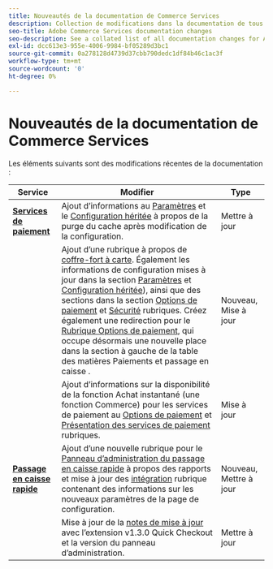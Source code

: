 ```yaml
---
title: Nouveautés de la documentation de Commerce Services
description: Collection de modifications dans la documentation de tous les services de commerce
seo-title: Adobe Commerce Services documentation changes
seo-description: See a collated list of all documentation changes for Adobe Commerce Services and integration services.
exl-id: dcc613e3-955e-4006-9984-bf05289d3bc1
source-git-commit: 0a278128d4739d37cbb790dedc1df84b46c1ac3f
workflow-type: tm+mt
source-wordcount: '0'
ht-degree: 0%

---
```


# Nouveautés de la documentation de Commerce Services

Les éléments suivants sont des modifications récentes de la documentation :

| Service | Modifier | Type |
|  ---  |  ---  |  ---  |
| [**Services de paiement**](https://experienceleague.adobe.com/docs/commerce-merchant-services/payment-services/guide-overview.html) | Ajout d’informations au [Paramètres](https://experienceleague.adobe.com/docs/commerce-merchant-services/payment-services/configure/settings.html) et le [Configuration héritée](https://experienceleague.adobe.com/docs/commerce-merchant-services/payment-services/configure/configure-admin.html) à propos de la purge du cache après modification de la configuration. | Mettre à jour |
|  | Ajout d’une rubrique à propos de [coffre-fort à carte](https://experienceleague.adobe.com/docs/commerce-merchant-services/payment-services/payments-checkout/vaulting.html#payments-checkout). Également les informations de configuration mises à jour dans la section [Paramètres](https://experienceleague.adobe.com/docs/commerce-merchant-services/payment-services/configure/settings.html#card-vaulting) et [Configuration héritée](https://experienceleague.adobe.com/docs/commerce-merchant-services/payment-services/configure/configure-admin.html#configure-credit-card-fields)), ainsi que des sections dans la section [Options de paiement](https://experienceleague.adobe.com/docs/commerce-merchant-services/payment-services/payments-checkout/payments-options.html#credit-card-vaulting) et [Sécurité](https://experienceleague.adobe.com/docs/commerce-merchant-services/payment-services/security.html#card-vaulting) rubriques. Créez également une redirection pour le [Rubrique Options de paiement](https://experienceleague.adobe.com/docs/commerce-merchant-services/payment-services/payments-checkout/payments-options.html), qui occupe désormais une nouvelle place dans la section à gauche de la table des matières Paiements et passage en caisse . | Nouveau, Mise à jour |
|  | Ajout d’informations sur la disponibilité de la fonction Achat instantané (une fonction Commerce) pour les services de paiement au [Options de paiement](https://experienceleague.adobe.com/docs/commerce-merchant-services/payment-services/payments-options.html#credit-card-fields) et [Présentation des services de paiement](https://experienceleague.adobe.com/docs/commerce-merchant-services/payment-services/overview.html#features) rubriques. | Mise à jour |
| [**Passage en caisse rapide**](https://experienceleague.adobe.com/docs/commerce-merchant-services/quick-checkout/overview.html) | Ajout d’une nouvelle rubrique pour le [Panneau d’administration du passage en caisse rapide](https://experienceleague.adobe.com/docs/commerce-merchant-services/quick-checkout/getting-started/quick-checkout-admin-panel/admin-panel.html) à propos des rapports et mise à jour des [intégration](https://experienceleague.adobe.com/docs/commerce-merchant-services/quick-checkout/getting-started/onboarding.html) rubrique contenant des informations sur les nouveaux paramètres de la page de configuration. | Nouveau, Mettre à jour |
|  | Mise à jour de la [notes de mise à jour](https://experienceleague.adobe.com/docs/commerce-merchant-services/quick-checkout/release-notes.html) avec l’extension v1.3.0 Quick Checkout et la version du panneau d’administration. | Mettre à jour |
